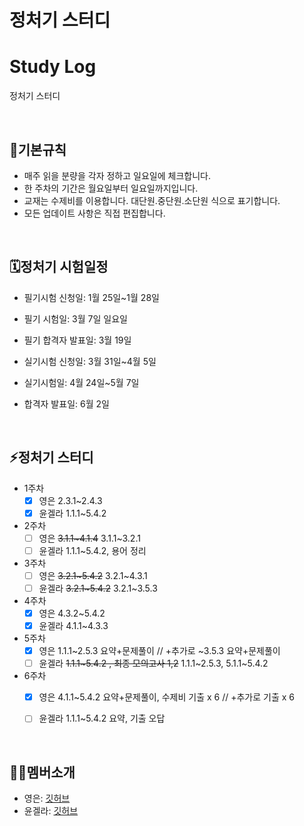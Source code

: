 # 정처기 스터디

# Study Log
정처기 스터디
      
<br/>

## 📌기본규칙


- 매주 읽을 분량을 각자 정하고 일요일에 체크합니다.
- 한 주차의 기간은 월요일부터 일요일까지입니다.
- 교재는 수제비를 이용합니다. 대단원.중단원.소단원 식으로 표기합니다.
- 모든 업데이트 사항은 직접 편집합니다.

<br/>

## 🗓정처기 시험일정


- 필기시험 신청일: 1월 25일~1월 28일
- 필기 시험일: 3월 7일 일요일
- 필기 합격자 발표일: 3월 19일

- 실기시험 신청일: 3월 31일~4월 5일
- 실기시험일: 4월 24일~5월 7일
- 합격자 발표일: 6월 2일

<br/>

## ⚡정처기 스터디


- 1주차
    - [x]  영은 2.3.1~2.4.3
    - [x]  윤겔라 1.1.1~5.4.2
- 2주차
    - [ ]  영은 ~~3.1.1~4.1.4~~ 3.1.1~3.2.1
    - [ ]  윤겔라 1.1.1~5.4.2, 용어 정리
- 3주차
    - [ ]  영은 ~~3.2.1~5.4.2~~ 3.2.1~4.3.1
    - [ ]  윤겔라 ~~3.2.1~5.4.2~~ 3.2.1~3.5.3
- 4주차
    - [x]  영은 4.3.2~5.4.2
    - [x]  윤겔라 4.1.1~4.3.3
- 5주차
    - [x]  영은 1.1.1~2.5.3 요약+문제풀이 // +추가로 ~3.5.3 요약+문제풀이
    - [ ]  윤겔라 ~~1.1.1~5.4.2 , 최종 모의고사 1,2~~ 1.1.1~2.5.3, 5.1.1~5.4.2 
- 6주차
    - [x]  영은 4.1.1~5.4.2 요약+문제풀이, 수제비 기출 x 6 // +추가로 기출 x 6
    - [ ]  윤겔라 1.1.1~5.4.2 요약, 기출 오답


<br/>

## 🙋‍♀️멤버소개


- 영은: [깃허브](https://github.com/shinecoding)
- 윤겔라: [깃허브](https://github.com/yjsp93)

